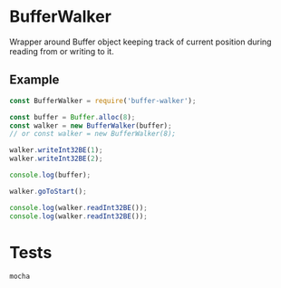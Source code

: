 # BufferWalker

Wrapper around Buffer object keeping track of current position during reading from or writing to it.

## Example
```js
const BufferWalker = require('buffer-walker');

const buffer = Buffer.alloc(8);
const walker = new BufferWalker(buffer);
// or const walker = new BufferWalker(8);

walker.writeInt32BE(1);
walker.writeInt32BE(2);

console.log(buffer);

walker.goToStart();

console.log(walker.readInt32BE());
console.log(walker.readInt32BE());
```

# Tests
```sh
mocha
```
